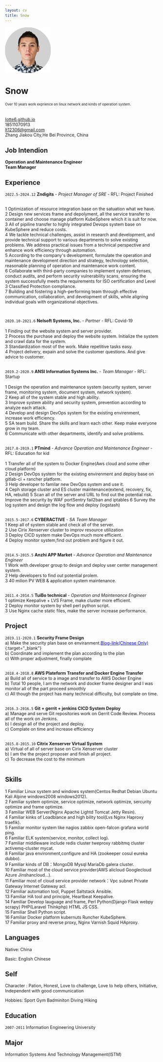 ```yaml
---
layout: cv
title: Snow
---
```

![pic](/media/p2.png)

# Snow 

<!-- <img src="media/pic.jpg" width="50%"> -->


<p style="font-size:0.8em; line-height:18px; height:50px; margin:0;">Over 10 years work exprience on linux network and kinds of operation system.</p>

<div id="webaddress">
  <a href="https://lotte6.github.io" target="_blank"><i class="fas fa-home"></i> lotte6.github.io</a><br>
  <i class="fas fa-phone"></i> 18511070913 <br>
  <a href="lt12306@gmail.com" target="_blank"><i class="fas fa-envelope"></i> lt12306@gmail.com</a><br>
  <i class="fa fa-map-marker" aria-hidden="true"></i> Zhang Jiakou City,He Bei Province, China
</div>

## Job Intendion
**Operation and Maintenance Engineer <br> Team Manager**

## Experience

`2022.5-2024.12`
**Zndigits** - *Project Manager of SRE* - RFL: Project Finished <br><br>

1 Optimization of resource integration base on the satuation what we have.<br>
2 Design new services frame and depolyment, all the service transfer to container and choose manage platform KubeSphere which it is suit for now. <br>
3 All of pipiline transfer to highly integrated Devops system base on KubeSphere and reduce costs.<br>
4 We tackle technical challenges, assist in research and development, and provide technical support to various departments to solve existing problems. We address practical issues from a technical perspective and enhance work efficiency through automation.<br>
5 According to the company's development, formulate the operation and maintenance development direction and strategy, technology selection, reasonable planning of operation and maintenance work content.<br>
6 Collaborate with third-party companies to implement system defenses, conduct audits, and perform security vulnerability scans, ensuring the system successfully meets the requirements for ISO certification and Level 3 Classified Protection compliance.<br>
7 Building and fostering a high-performing team through effective communication, collaboration, and development of skills, while aligning individual goals with organizational objectives.<br>

<br>

`2020.10-2021.6`
**Nelsoft Systems, Inc.** - *Partner* - RFL: Covid-19<br><br>
1 Finding out the website system and server provider.<br>
2 Process the purchase and deploy the website system. Initialize the system and crawl data for the system. <br>
3 Standardization most of the work. Make repetitive tasks easy. <br>
4 Project delivery, expain and solve the customer questions. And give advice to customer.<br>
<br>

`2019.2-2020.9`
**ANSI Information Systems Inc.** - *Team Manager* - RFL: Startup<br><br>
1 Design the operation and maintenance system (security system, server frame, monitoring system, document system, network system).<br>
2 Keep all of the system stable and high ability.<br>
3 Improve system ability and security system, prevention according to analyze each attack.<br>
4 Develop and design DevOps system for the existing envirenment, increase work efficiency.<br> 
5 SA team build. Share the skills and learn each other. Keep make everyone grow in my team.<br>
6 Communicate with other departments, identify and solve problems.<br>
<br>

`2017.8-2019.1`
**PTmind** - *Advance Operation and Maintenance Engineer* - RFL: Education for kid<br><br>
1 Transfer all of the system to Docker Engine(Aws cloud and some other cloud platform)<br>
2 Design DevOps system for the existing envirenment and deploy base on gitlab-ci + rancher platform. <br>
3 Help developer to familar new DevOps system and use it.<br>
4 Ceph storage cluster and ES cluster maintenance(extend, recovery, fix, HA, rebuild)
5 Scan all of the server and URL to find out the potential risk. Improve the security by WAF portSentry fail2ban and iptables
6 Survey the log system and design the log flow and deploy (logstash)<br>
<br>

`2015.5-2017.6`
**CYBERACTIVE** - *SA Team Manager*<br>
1 Keep all of system stable and check all of the server.<br>
2 Use Cirix Xenserver cluster to improv resource utilization<br>
3 Deploy CICD system make DevOps much more efficient.<br>
4 Deploy monitor system,find out problem and figure it out.<br>
<br>

`2014.5-2015.5`
**Anzhi APP Market** - *Advance Operation and Maintenance Engineer*<br>
1 Work with developer group to design and deploy user center management system.<br>
2 Help developers to find out potential prolem.<br>
3 40 milion PV WEB & application system maintenance.<br>
<br>

`2011.4-2014.5`
**TuiBo technical** - *Operation and Maintenance Engineer*<br>
1 optimize Keepalive + LVS Frame, make cluster more efficient.<br>
2 Deploy monitor system by shell perl python script.<br>
3 Use Nginx cache static files, make the server increase performance.<br>


## Project



`2019.11-2020.1`
**Security Frame Design**<br>
a)	Make the security plan base on enviranment.[<font color="blue">Blog-link(Chinese Only)</font>](https://lotte6.github.io/2020/03/30/security-frame.html){:target="_blank"}<br>
b)	Coordinate and implement the plan according to the plan<br>
c)	With proper adjustment, finally complate<br>
<br>

`2018.4-2018.8`
**AWS Plateform Transfer and Docker Engine Transfer**<br>
a)	Build all of service to a image and transfer to AWS Docker Engine<br>
b)	Total 10 people, I am the network and docker frame designer and I was monitor all of the part proceed smoothly<br>
c)	All though the project has many technical difficulty, but complate on time.<br>
<br>

`2016.3-2016.5`
**Git + gerrit + jenkins CICD System Deploy**<br>
a)	Manage and serve Git repositories work on Gerrit Code Review. Process all of the work on Jenkins.<br>
b)	I design all of the project and deploy.<br>
c)	Complate on time and increase efficiency<br>
<br>

`2015.8-2015.10`
**Citrix Xenserver Virtual System**<br>
a)	Virtual of all of server base on Cirix Xenserver cluster<br>
b)	I am the the project proposer and finish all project.<br> 
c)	To decrease the cost to the minimum<br>
<br>

## Skills
1  Familiar Linux system and windows system(Centos Redhat Debian Ubuntu Kali Alpine windows2008 windows2012). <br>
2  Familiar system optimize, service optimize, network optimize, sercurity optimize and frame optimize. <br>
3  Familiar WEB Server(Nginx Apache Lightd Tomcat  Jetty  Resin). <br>
4  Familiar kinks of Loadblance and high bility tool(Lvs Nginx Haproxy traefik). <br>
5  Familiar monitor system like  nagios zabbix open-falcon grafana world ping. <br>
6  Familiar ELK system(service, monitor, collect log).<br>
7  Familiar middleware include redis cluster tweproxy rabbitmq cluster activemq-cluster mycat. <br>
8  Familiar java environment,configure and HA (zookeeper cosul eureka dubbo). <br>
9  Familiar kinds of DB：MongoDB Mysql MariaDb galera cluster. <br>
10 Familiar most of the cloud service provider(AWS alicloud Googlecloud Azure Jinshancloud...). <br>
11 Familiar most of cloud service provider network：Vpc subnet Private Gateway Internet Gateway acl. <br>
12 Familiar automation tool, Puppet Saltstack Ansible. <br>
13 Familiar HA tool and principle, Heartbeat Keepalive. <br>
14 Familiar Develop lauguage and frame, Perl Python(Django Flask webpy scrapy) PHP(Laravel Thinkphp) HTML JS CSS. <br>
15 Familiar Shell Python script. <br>
16 Familiar Docker platform kubernuts Runcher KubeSphere. <br>
17 Familiar proxy and reverse proxy, Nginx Varnish Squid HAproxy. <br>

## Languages
Native: China

Basic: English Chinese

## Self

Character : Pation, Honest, Love to challenge, Love to help others, Initiative, Independent with good communication

Hobbies: Sport Gym Badminiton Diving Hiking

## Education

`2007-2011`
Information Engineering University

## Major
Information Systems And Technology Management(ISTM)